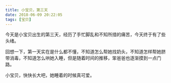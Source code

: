 ```yaml
---
title: 小宝贝，第三天
date: 2018-06-09 20:22:05
tags: [宝贝]
---
```


今天是小宝贝出生的第三天，经历了手忙脚乱和不知所措的痛苦，今天终于有了些头绪。

<!-- more --><!-- toc -->
回想一下，第一天实在是什么都不懂，不知道怎么帮她找奶头，不知道怎样帮她脐带消毒，不知道怎么哄她入睡，但是随着时间的推移，笨爸爸也逐渐摸到一点门路。

小宝贝，快快长大吧，她睡着的时候真可爱。
